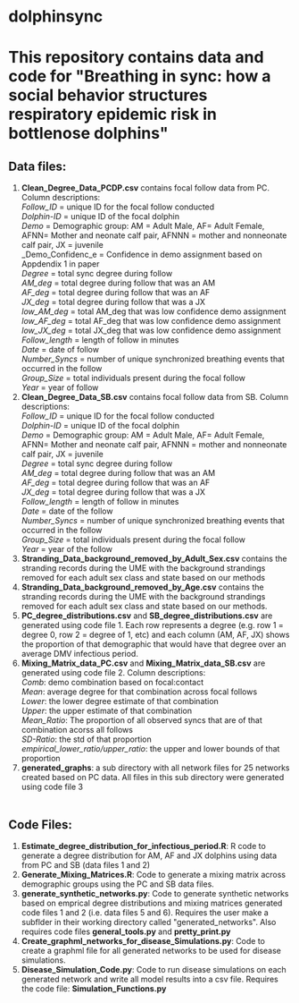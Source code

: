 # dolphinsync

# This repository contains data and code for "Breathing in sync: how a social behavior structures respiratory epidemic risk in bottlenose dolphins"

## Data files:</br>

1. **Clean_Degree_Data_PCDP.csv** contains focal follow data from PC. Column descriptions: </br>
   _Follow_ID_ = unique ID for the focal follow conducted</br>
   _Dolphin-ID_ = unique ID of the focal dolphin</br>
   _Demo_ = Demographic group: AM = Adult Male, AF= Adult Female, AFNN= Mother and neonate calf pair, AFNNN = mother and nonneonate calf pair, JX = juvenile</br>
   _Demo_Confidenc_e = Confidence in demo assignment based on Appdendix 1 in paper</br>
   _Degree_ = total sync degree during follow</br>
   _AM_deg_ = total degree during follow that was an AM</br>
   _AF_deg_ = total degree during follow that was an AF</br>
   _JX_deg_ = total degree during follow that was a JX</br>
   _low_AM_deg_ = total AM_deg that was low confidence demo assignment</br>
   _low_AF_deg_ = total AF_deg that was low confidence demo assignment</br>
   _low_JX_deg_ = total JX_deg that was low confidence demo assignment</br>
   _Follow_length_ = length of follow in minutes</br>
   _Date_ = date of follow</br>
   _Number_Syncs_ = number of unique synchronized breathing events that occurred in the follow</br>
   _Group_Size_ = total individuals present during the focal follow</br>
   _Year_ = year of follow</br>
2. **Clean_Degree_Data_SB.csv** contains focal follow data from SB. Column descriptions:</br>
   _Follow_ID_ = unique ID for the focal follow conducted</br>
   _Dolphin-ID_ = unique ID of the focal dolphin</br>
   _Demo_ = Demographic group: AM = Adult Male, AF= Adult Female, AFNN= Mother and neonate calf pair, AFNNN = mother and nonneonate calf pair, JX = juvenile</br>
   _Degree_ = total sync degree during follow</br>
   _AM_deg_ = total degree during follow that was an AM</br>
   _AF_deg_ = total degree during follow that was an AF</br>
   _JX_deg_ = total degree during follow that was a JX</br>
   _Follow_length_ = length of follow in minutes</br>
   _Date_ = date of the follow </br>
   _Number_Syncs_ = number of unique synchronized breathing events that occurred in the follow </br>
   _Group_Size_ = total individuals present during the focal follow</br>
   _Year_ = year of the follow </br>
3. **Stranding_Data_background_removed_by_Adult_Sex.csv** contains the stranding records during the UME with the background strandings removed for each adult sex class and state based on our methods</br>
4. **Stranding_Data_background_removed_by_Age.csv** contains the stranding records during the UME with the background strandings removed for each adult sex class and state based on our methods.</br>
5. **PC_degree_distributions.csv** and **SB_degree_distributions.csv** are generated using code file 1. Each row represents a degree (e.g. row 1 = degree 0, row 2 = degree of 1, etc) and each column (AM, AF, JX) shows the proportion of that demographic that would have that degree over an average DMV infectious period.</br>
6. **Mixing_Matrix_data_PC.csv** and  **Mixing_Matrix_data_SB.csv** are generated using code file 2. Column descriptions:</br>
   _Comb_: demo combination based on focal:contact</br>
   _Mean_: average degree for that combination across focal follows</br>
   _Lower_: the lower degree estimate of that combination</br>
   _Upper_: the upper estimate of that combination</br>
   _Mean_Ratio_: The proportion of all observed syncs that are of that combination acorss all follows </br>
   _SD-Ratio_: the std of that proportion </br>
   _empirical_lower_ratio/upper_ratio_: the upper and lower bounds of that proportion </br>
7. **generated_graphs**: a sub directory with all network files for 25 networks created based on PC data. All files in this sub directory were generated using code file 3 </br></br>

## Code Files:</br>

1. **Estimate_degree_distribution_for_infectious_period.R**: R code to generate a degree distribution for AM, AF and JX dolphins using data from PC and SB (data files 1 and 2) </br>
2. **Generate_Mixing_Matrices.R**: Code to generate a mixing matrix across demographic groups using the PC and SB data files.</br>
3. **generate_synthetic_networks.py**: Code to generate synthetic networks based on emprical degree distributions and mixing matrices generated code files 1 and 2 (i.e. data files 5 and 6). Requires the user make a subflder in their working directory called "generated_networks". Also requires code files **general_tools.py** and **pretty_print.py**</br>
4. **Create_graphml_networks_for_disease_Simulations.py**: Code to create a graphml file for all generated networks to be used for disease simulations.</br>
5. **Disease_Simulation_Code.py**: Code to run disease simulations on each generated network and write all model results into a csv file. Requires the code file: **Simulation_Functions.py**</br>


